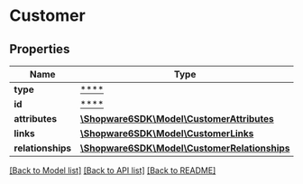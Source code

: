 # Customer

## Properties
Name | Type | Description | Notes
------------ | ------------- | ------------- | -------------
**type** | [****](.md) |  | [optional] 
**id** | [****](.md) |  | [optional] 
**attributes** | [**\Shopware6SDK\Model\CustomerAttributes**](CustomerAttributes.md) |  | [optional] 
**links** | [**\Shopware6SDK\Model\CustomerLinks**](CustomerLinks.md) |  | [optional] 
**relationships** | [**\Shopware6SDK\Model\CustomerRelationships**](CustomerRelationships.md) |  | [optional] 

[[Back to Model list]](../../README.md#documentation-for-models) [[Back to API list]](../../README.md#documentation-for-api-endpoints) [[Back to README]](../../README.md)

